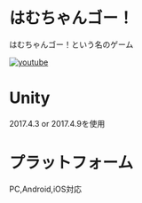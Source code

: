 # はむちゃんゴー！
はむちゃんゴー！という名のゲーム

[![youtube](http://img.youtube.com/vi/0m8Ah3KwmPw/0.jpg)](https://youtu.be/0m8Ah3KwmPw)

# Unity
2017.4.3 or 2017.4.9を使用

# プラットフォーム
PC,Android,iOS対応
